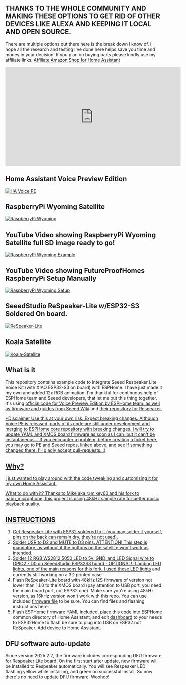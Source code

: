 ## THANKS TO THE WHOLE COMMUNITY AND MAKING THESE OPTIONS TO GET RID OF OTHER DEVICES LIKE ALEXA AND KEEPING IT LOCAL AND OPEN SOURCE.
    
There are multiple options out there here is the break down I know of.
I hope all the research and testing I've done here helps save you time and money in your decision! If you plan on buying parts please kindly use my affiliate links.
<a href="https://www.amazon.ca/shop/idjmic/list/1O8CLD8X3UTK1?ref_=cm_sw_r_cp_ud_aipsflist_0R4S3R71DK1PWKB1JN01" target="_blank">Affiliate Amazon Shop for Home Assistant</a>

<iframe width="560" height="315" src="https://www.youtube.com/embed/BvSzkr2tH_A?si=mibevWw74XSVQw8U" title="YouTube video player" frameborder="0" allow="accelerometer; autoplay; clipboard-write; encrypted-media; gyroscope; picture-in-picture; web-share" referrerpolicy="strict-origin-when-cross-origin" allowfullscreen></iframe>

## Home Assistant Voice Preview Edition
<a href="https://idjmic.com/images/satellite/HA-Voice-PE.jpg" target="_blank">
<img src="https://idjmic.com/images/satellite/HA-Voice-PE.jpg" alt="HA Voice PE" style="max-width: 100%; height: auto;"/>
</a>

## RaspberryPi Wyoming Satellite
<a href="https://idjmic.com/images/satellite/RaspberryPi_Wyoming.jpg" target="_blank">
<img src="https://idjmic.com/images/satellite/RaspberryPi_Wyoming.jpg" alt="RaspberryPi Wyoming" style="max-width: 100%; height: auto;"/>
</a>

## YouTube Video showing RaspberryPi Wyoming Satellite full SD image ready to go!
<a href="https://youtu.be/CVquCe3s2Xo?si=iwHBeBxwTvweq0lh" target="_blank">
<img src="https://img.youtube.com/vi/CVquCe3s2Xo/maxresdefault.jpg" alt="RaspberryPi Wyoming Example" style="max-width: 100%; height: auto;"/>
</a>

## YouTube Video showing FutureProofHomes RaspberryPi Setup Manually
<a href="https://youtu.be/eTKgc0YDCwE?si=n6bkjROwIr6y7KvT" target="_blank">
<img src="https://img.youtube.com/vi/eTKgc0YDCwE/maxresdefault.jpg" alt="RaspberryPi Wyoming Setup" style="max-width: 100%; height: auto;"/>
</a>

## SeeedStudio ReSpeaker-Lite w/ESP32-S3 Soldered On board.
<a href="https://idjmic.com/images/satellite/ReSpeaker-Lite.jpg" target="_blank">
<img src="https://idjmic.com/images/satellite/ReSpeaker-Lite.jpg" alt="ReSpeaker-Lite" style="max-width: 100%; height: auto;"/>
</a>

## Koala Satellite
<a href="https://idjmic.com/images/satellite/Koala-Satellite.jpg" target="_blank">
<img src="https://idjmic.com/images/satellite/Koala-Satellite.jpg" alt="Koala-Satellite" style="max-width: 100%; height: auto;"/>
</a>

## What is it
This repository contains example code to integrate Seeed Respeaker Lite Voice Kit (with XIAO ESP32-S3 on board) with ESPHome. I have just made it my own and added 12x RGB animation.
I'm thankful for continuous help of ESPHome team and Seeed developers, that let me put this thing together. It's using <a href="https://github.com/esphome/home-assistant-voice-pe" target="_blank">official code for Voice Preview Edition by ESPHome team, as well as firmware and guides from <a href="https://wiki.seeedstudio.com/xiao_respeaker/" target="_blank">Seeed Wiki</a> and <a href="https://github.com/respeaker/ReSpeaker_Lite/tree/master" target="_blank">their repository for Respeaker.

*Disclaimer
Use this at your own risk. Expect breaking changes.
Although Voice PE is released, parts of its code are still under development and merging to ESPHome core repository with breaking changes. I will try to update YAML and XMOS board firmware as soon as I can, but it can't be instantaneous...
If you encounter a problem, before creating a ticket here, you may go to PE and Seeed repos, linked above, and see if something changed there. I'll gladly accept pull-requests. :)

## Why?
I just wanted to play around with the code tweaking and customizing it for my own Home Assistant.

What to do with it?
Thanks to Mike aka @mikey60 and his fork to nabu_microphone, this project is using 48kHz sample rate for better music playback quality.

## INSTRUCTIONS
1. Get Respeaker Lite with ESP32 soldered to it (you may solder it yourself, pins on the back can remain dry, they're not used).
2. Solder USR to D2 and MUTE to D3 pins. ATTENTION! This step is mandatory, as without it the buttons on the satellite won't work as intended.
3. Solder 12 RGB WS2812 5050 LED to 5v, GND, and LED Signal wire to GPIO2 - D0 on SeeedStudio ESP32S3 board - OPTIONAL! If adding LED lights, one of the main reasons for this fork. I used <a href="https://amzn.to/4hPLEgw" target="_blank">these LED lights</a> and currently still working on a 3D printed case.
4. Flash ReSpeaker-Lite board with 48kHz I2S firmware of version not lower than 1.1.0 to the XMOS board (pay attention to USB port, you need the main board port, not ESP32 one). Make sure you're using 48kHz version, as 16kHz version won't work with this repo. You can use included <a href="/respeaker_lite_i2s_dfu_firmware_48k_v1.1.0.bin">firmware file</a> to be sure. You can find files and flashing instructions here: <a href="https://wiki.seeedstudio.com/reSpeaker_usb_v3/"></a>
5. Flash ESPHome firmware YAML included, place <a href="/config/common/respeaker-satellite-base.yaml">this code</a> into ESPHome common directory of Home Assistant, and edit <a href="/config/respeaker-satellite-dashboard-example.yaml">dashboard</a> to your needs to ESP32Home to flash be sure to plug into USB on ESP32 not ReSpeaker.
Add device to Home Assistant.

## DFU software auto-update
Since version 2025.2.2, the firmware includes corresponding DFU firmware for Respeaker Lite board. On the first start after update, new firmware will be installed to Respeaker automatically. You will see Respeaker LED flashing yellow while installing, and green on successful install. So now there's no need to update DFU firmware. Woohoo!
